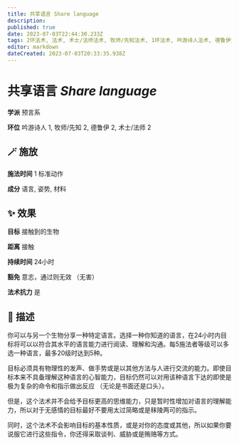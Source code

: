 ```yaml
---
title: 共享语言 Share language
description: 
published: true
date: 2023-07-03T22:44:30.233Z
tags: 2环法术, 法术, 术士/法师法术, 牧师/先知法术, 1环法术, 吟游诗人法术, 德鲁伊法术, 预言系
editor: markdown
dateCreated: 2023-07-03T20:33:35.938Z
---
```


# **共享语言** *Share language*

**学派** 预言系 

**环位** 吟游诗人 1, 牧师/先知 2, 德鲁伊 2, 术士/法师 2

## 🪄 施放

**施法时间** 1 标准动作

**成分** 语言, 姿势, 材料

## ✨ 效果 

**目标** 接触到的生物 

**距离** 接触  

**持续时间** 24小时 

**豁免** 意志，通过则无效 （无害）

**法术抗力** 是

## 📖 描述

你可以与另一个生物分享一种特定语言。选择一种你知道的语言，在24小时内目标将可以以符合其水平的语言能力进行阅读、理解和沟通。每5施法者等级可以多选一种语言，最多20级时达到5种。

目标必须具有物理性的发声、做手势或是以其他方法与人进行交流的能力。即使目标本来不具备理解这种语言的心智能力，目标仍然可以对用该种语言下达的即使是极为复杂的命令和指示做出反应 （无论是书面还是口头）。

但是，这个法术并不会给予目标更高的思维能力，只是暂时性增加对语言的理解能力，所以对于无感情的目标最好不要用太过简略或是秣陵两可的指示。

同时，这个法术不会影响目标的基本性质，或是对你的态度或其他，所以如果你要说服它进行这些指令，你还得采取谈判、威胁或是贿赂等方式。
    